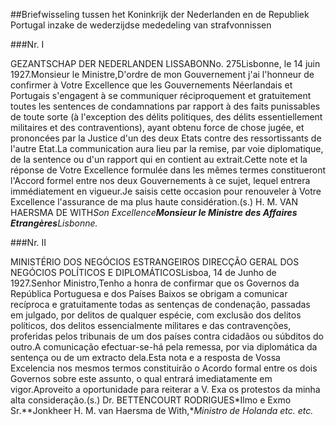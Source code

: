 <meta http-equiv='Content-Type' content='text/html; charset=utf-8' />

##Briefwisseling tussen het Koninkrijk der Nederlanden en de Republiek Portugal inzake de wederzijdse mededeling van strafvonnissen

###Nr. I 

GEZANTSCHAP DER NEDERLANDEN LISSABONNo. 275Lisbonne, le 14 juin 1927.Monsieur le Ministre,D'ordre de mon Gouvernement j'ai l'honneur de confirmer à Votre Excellence que les Gouvernements Néerlandais et Portugais s'engagent à se communiquer réciproquement et gratuitement toutes les sentences de condamnations par rapport à des faits punissables de toute sorte (à l'exception des délits politiques, des délits essentiellement militaires et des contraventions), ayant obtenu force de chose jugée, et prononcées par la Justice d'un des deux Etats contre des ressortissants de l'autre Etat.La communication aura lieu par la remise, par voie diplomatique, de la sentence ou d'un rapport qui en contient au extrait.Cette note et la réponse de Votre Excellence formulée dans les mêmes termes constitueront l'Accord formel entre nos deux Gouvernements à ce sujet, lequel entrera immédiatement en vigueur.Je saisis cette occasion pour renouveler à Votre Excellence l'assurance de ma plus haute considération.(s.) H. M. VAN HAERSMA DE WITH*Son Excellence**Monsieur le Ministre des Affaires Etrangères**Lisbonne.*

###Nr. II 

MINISTÉRIO DOS NEGÓCIOS ESTRANGEIROS DIRECÇÃO GERAL DOS NEGÓCIOS POLÍTICOS E DIPLOMÁTICOSLisboa, 14 de Junho de 1927.Senhor Ministro,Tenho a honra de confirmar que os Governos da República Portuguesa e dos Países Baixos se obrigam a comunicar recíproca e gratuitamente todas as sentenças de condenação, passadas em julgado, por delitos de qualquer espécie, com exclusão dos delitos políticos, dos delitos essencialmente militares e das contravenções, proferidas pelos tribunais de um dos países contra cidadãos ou súbditos do outro.A comunicação efectuar-se-há pela remessa, por via diplomática da sentença ou de um extracto dela.Esta nota e a resposta de Vossa Excelencia nos mesmos termos constituirão o Acordo formal entre os dois Governos sobre este assunto, o qual entrará imediatamente em vigor.Aproveito a oportunidade para reiterar a V. Exa os protestos da minha alta consideração.(s.) Dr. BETTENCOURT RODRIGUES*Ilmo e Exmo Sr.**Jonkheer H. M. van Haersma de With,**Ministro de Holanda etc. etc.*

